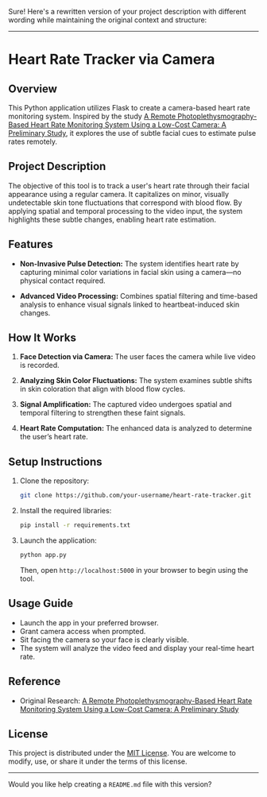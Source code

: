 Sure! Here's a rewritten version of your project description with different wording while maintaining the original context and structure:

---

# Heart Rate Tracker via Camera

## Overview

This Python application utilizes Flask to create a camera-based heart rate monitoring system. Inspired by the study [A Remote Photoplethysmography-Based Heart Rate Monitoring System Using a Low-Cost Camera: A Preliminary Study](https://www.ncbi.nlm.nih.gov/pmc/articles/PMC7126755/), it explores the use of subtle facial cues to estimate pulse rates remotely.

## Project Description

The objective of this tool is to track a user's heart rate through their facial appearance using a regular camera. It capitalizes on minor, visually undetectable skin tone fluctuations that correspond with blood flow. By applying spatial and temporal processing to the video input, the system highlights these subtle changes, enabling heart rate estimation.

## Features

* **Non-Invasive Pulse Detection:** The system identifies heart rate by capturing minimal color variations in facial skin using a camera—no physical contact required.

* **Advanced Video Processing:** Combines spatial filtering and time-based analysis to enhance visual signals linked to heartbeat-induced skin changes.

## How It Works

1. **Face Detection via Camera:** The user faces the camera while live video is recorded.

2. **Analyzing Skin Color Fluctuations:** The system examines subtle shifts in skin coloration that align with blood flow cycles.

3. **Signal Amplification:** The captured video undergoes spatial and temporal filtering to strengthen these faint signals.

4. **Heart Rate Computation:** The enhanced data is analyzed to determine the user’s heart rate.

## Setup Instructions

1. Clone the repository:

   ```bash
   git clone https://github.com/your-username/heart-rate-tracker.git
   ```

2. Install the required libraries:

   ```bash
   pip install -r requirements.txt
   ```

3. Launch the application:

   ```bash
   python app.py
   ```

   Then, open `http://localhost:5000` in your browser to begin using the tool.

## Usage Guide

* Launch the app in your preferred browser.
* Grant camera access when prompted.
* Sit facing the camera so your face is clearly visible.
* The system will analyze the video feed and display your real-time heart rate.

## Reference

* Original Research: [A Remote Photoplethysmography-Based Heart Rate Monitoring System Using a Low-Cost Camera: A Preliminary Study](https://www.ncbi.nlm.nih.gov/pmc/articles/PMC7126755/)

## License

This project is distributed under the [MIT License](LICENSE). You are welcome to modify, use, or share it under the terms of this license.

---

Would you like help creating a `README.md` file with this version?
